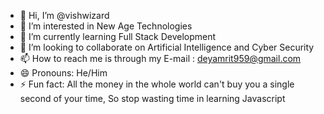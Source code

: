 - 👋 Hi, I’m @vishwizard
- 👀 I’m interested in New Age Technologies
- 🌱 I’m currently learning Full Stack Development
- 💞️ I’m looking to collaborate on Artificial Intelligence and Cyber Security
- 📫 How to reach me is through my E-mail : deyamrit959@gmail.com
- 😄 Pronouns: He/Him
- ⚡ Fun fact: All the money in the whole world can't buy you a single second of your time, So stop wasting time in learning Javascript

<!---
vishwizard/vishwizard is a ✨ special ✨ repository because its `README.md` (this file) appears on your GitHub profile.
You can click the Preview link to take a look at your changes.
--->
